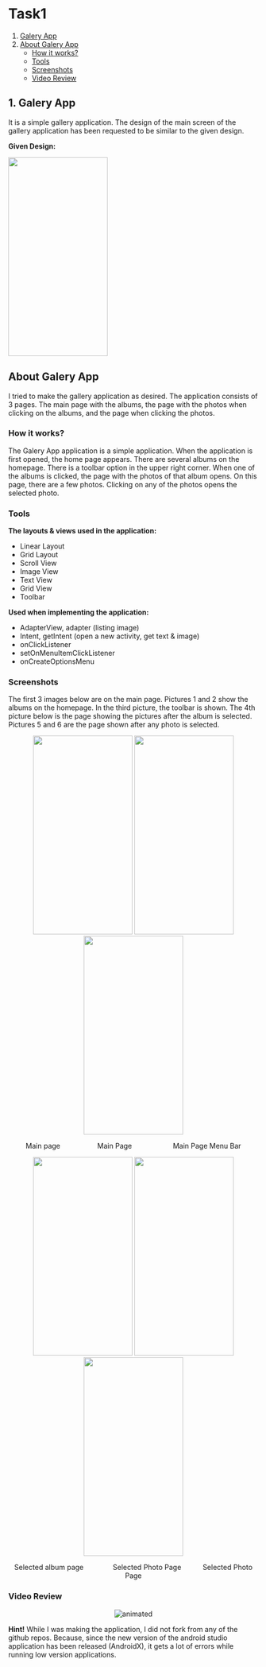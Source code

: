 # Task1

1. [ Galery App ](#Task)
2. [About Galery App](#About) 
   * [How it works?](#How)
   * [Tools](#Tools)
   * [ Screenshots ](#Screenshots)
   * [ Video Review ](#Video) 

<a name="Task"></a>
## 1. Galery App 

It is a simple gallery application. The design of the main screen of the gallery application has been requested to be similar to the given design.

**Given Design:** 

<img src="https://user-images.githubusercontent.com/36292743/90950324-267e4400-e405-11ea-9001-1b386a0a06e9.jpeg" width="200" height="400">

<a name="About"></a>
## About Galery App

I tried to make the gallery application as desired. The application consists of 3 pages. The main page with the albums, the page with the photos when clicking on the albums, and the page when clicking the photos.

<a name="How"></a>
### How it works?
The Galery App application is a simple application. When the application is first opened, the home page appears. There are several albums on the homepage. There is a toolbar option in the upper right corner. When one of the albums is clicked, the page with the photos of that album opens. On this page, there are a few photos. Clicking on any of the photos opens the selected photo.

<a name="Tools"></a>
### Tools
**The layouts & views used in the application:**
* Linear Layout
* Grid Layout
* Scroll View
* Image View
* Text View
* Grid View
* Toolbar

**Used when implementing the application:**
* AdapterView, adapter (listing image)
* Intent, getIntent (open a new activity, get text & image)
* onClickListener
* setOnMenuItemClickListener
* onCreateOptionsMenu

<a name="Screenshots"></a>
### Screenshots

The first 3 images below are on the main page. Pictures 1 and 2 show the albums on the homepage. In the third picture, the toolbar is shown. The 4th picture below is the page showing the pictures after the album is selected. Pictures 5 and 6 are the page shown after any photo is selected.

<p align="center">
  <img src="https://user-images.githubusercontent.com/36292743/90871802-81a22f00-e350-11ea-8f5e-8cd5b0337d1b.jpeg" width="200" height="400">  <img src="https://user-images.githubusercontent.com/36292743/90871783-77803080-e350-11ea-8781-4ee7bcd3b01f.jpeg" width="200" height="400">  <img src="https://user-images.githubusercontent.com/36292743/90871746-67685100-e350-11ea-897a-aea34346cc76.jpeg" width="200" height="400">
</p>
<p align="center">
  Main page &nbsp &nbsp &nbsp &nbsp &nbsp &nbsp &nbsp &nbsp &nbsp Main Page &nbsp &nbsp &nbsp  &nbsp &nbsp &nbsp &nbsp &nbsp  &nbsp &nbsp Main Page Menu Bar
</p>

<p align="center">
<img src="https://user-images.githubusercontent.com/36292743/90871593-2c661d80-e350-11ea-9eb6-02f66981acfe.jpeg" width="200" height="400">  <img src="https://user-images.githubusercontent.com/36292743/90871551-1b1d1100-e350-11ea-8e95-4c36f6d9647f.jpeg" width="200" height="400">  <img src="https://user-images.githubusercontent.com/36292743/90871830-8bc42d80-e350-11ea-8b50-4808b55c5e87.jpeg" width="200" height="400">
</p>
<p align="center">
  Selected album page  &nbsp &nbsp &nbsp &nbsp &nbsp  &nbsp &nbsp Selected Photo Page &nbsp &nbsp &nbsp  &nbsp &nbsp Selected Photo Page
</p>


<a name="Video"></a>
### Video Review
<p align="center">
  <img src="https://user-images.githubusercontent.com/36292743/90950908-d30ef480-e40a-11ea-916b-ebd30e7b109e.gif" alt="animated" />
</p>


**Hint!** While I was making the application, I did not fork from any of the github repos. Because, since the new version of the android studio application has been released (AndroidX), it gets a lot of errors while running low version applications.



